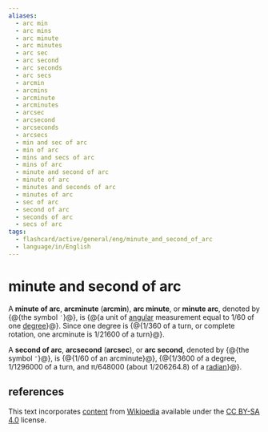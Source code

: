 ```yaml
---
aliases:
  - arc min
  - arc mins
  - arc minute
  - arc minutes
  - arc sec
  - arc second
  - arc seconds
  - arc secs
  - arcmin
  - arcmins
  - arcminute
  - arcminutes
  - arcsec
  - arcsecond
  - arcseconds
  - arcsecs
  - min and sec of arc
  - min of arc
  - mins and secs of arc
  - mins of arc
  - minute and second of arc
  - minute of arc
  - minutes and seconds of arc
  - minutes of arc
  - sec of arc
  - second of arc
  - seconds of arc
  - secs of arc
tags:
  - flashcard/active/general/eng/minute_and_second_of_arc
  - language/in/English
---
```


# minute and second of arc

A __minute of arc__, __arcminute__ (__arcmin__), __arc minute__, or __minute arc__, denoted by {@{the symbol `′`}@}, is {@{a unit of [angular](angle.md) measurement equal to 1/60 of one [degree](degree%20(angle).md)}@}. Since one degree is {@{1/360 of a turn, or complete rotation, one arcminute is 1/21600 of a turn}@}. <!--SR:!2027-06-16,822,330!2028-03-25,1062,352!2028-04-17,1080,352-->

A __second of arc__, __arcsecond__ (__arcsec__), or __arc second__, denoted by {@{the symbol `″`}@}, is {@{1/60 of an arcminute}@}, {@{1/3600 of a degree, 1/1296000 of a turn, and π/648000 (about 1/206264.8) of a [radian](radian.md)}@}. <!--SR:!2025-05-09,241,332!2027-10-15,905,332!2025-08-09,262,272-->

## references

This text incorporates [content](https://en.wikipedia.org/wiki/minute_and_second_of_arc) from [Wikipedia](Wikipedia.md) available under the [CC BY-SA 4.0](https://creativecommons.org/licenses/by-sa/4.0/) license.
